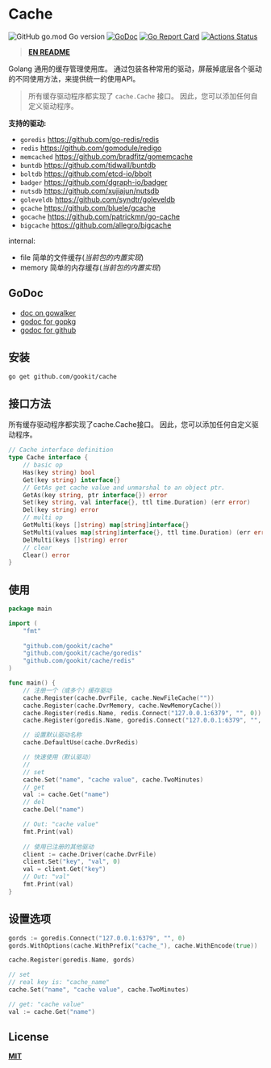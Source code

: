 # Cache

![GitHub go.mod Go version](https://img.shields.io/github/go-mod/go-version/gookit/cache?style=flat-square)
[![GoDoc](https://godoc.org/github.com/gookit/cache?status.svg)](https://pkg.go.dev/github.com/gookit/cache)
[![Go Report Card](https://goreportcard.com/badge/github.com/gookit/cache)](https://goreportcard.com/report/github.com/gookit/cache)
[![Actions Status](https://github.com/gookit/cache/workflows/Unit-Tests/badge.svg)](https://github.com/gookit/cache/actions)

> **[EN README](README.md)**

Golang 通用的缓存管理使用库。
通过包装各种常用的驱动，屏蔽掉底层各个驱动的不同使用方法，来提供统一的使用API。

> 所有缓存驱动程序都实现了 `cache.Cache` 接口。 因此，您可以添加任何自定义驱动程序。

**支持的驱动:**

- `goredis` https://github.com/go-redis/redis
- `redis` https://github.com/gomodule/redigo
- `memcached` https://github.com/bradfitz/gomemcache
- `buntdb` https://github.com/tidwall/buntdb
- `boltdb`  https://github.com/etcd-io/bbolt
- `badger` https://github.com/dgraph-io/badger
- `nutsdb` https://github.com/xujiajun/nutsdb
- `goleveldb` https://github.com/syndtr/goleveldb
- `gcache` https://github.com/bluele/gcache
- `gocache` https://github.com/patrickmn/go-cache
- `bigcache` https://github.com/allegro/bigcache

internal:

- file 简单的文件缓存(_当前包的内置实现_)
- memory 简单的内存缓存(_当前包的内置实现_)

## GoDoc

- [doc on gowalker](https://gowalker.org/github.com/gookit/cache)
- [godoc for gopkg](https://pkg.go.dev/gopkg.in/gookit/cache.v1)
- [godoc for github](https://pkg.go.dev/github.com/gookit/cache)

## 安装

```bash
go get github.com/gookit/cache
```

## 接口方法

所有缓存驱动程序都实现了cache.Cache接口。 因此，您可以添加任何自定义驱动程序。

```go
// Cache interface definition
type Cache interface {
	// basic op
	Has(key string) bool
	Get(key string) interface{}
	// GetAs get cache value and unmarshal to an object ptr.
	GetAs(key string, ptr interface{}) error
	Set(key string, val interface{}, ttl time.Duration) (err error)
	Del(key string) error
	// multi op
	GetMulti(keys []string) map[string]interface{}
	SetMulti(values map[string]interface{}, ttl time.Duration) (err error)
	DelMulti(keys []string) error
	// clear
	Clear() error
}
```

## 使用

```go
package main

import (
	"fmt"
	
	"github.com/gookit/cache"
	"github.com/gookit/cache/goredis"
	"github.com/gookit/cache/redis"
)

func main() {
	// 注册一个（或多个）缓存驱动
	cache.Register(cache.DvrFile, cache.NewFileCache(""))
	cache.Register(cache.DvrMemory, cache.NewMemoryCache())
	cache.Register(redis.Name, redis.Connect("127.0.0.1:6379", "", 0))
	cache.Register(goredis.Name, goredis.Connect("127.0.0.1:6379", "", 0))

	// 设置默认驱动名称
	cache.DefaultUse(cache.DvrRedis)

	// 快速使用（默认驱动）
	//
	// set
	cache.Set("name", "cache value", cache.TwoMinutes)
	// get
	val := cache.Get("name")
	// del
	cache.Del("name")

	// Out: "cache value"
	fmt.Print(val)
	
	// 使用已注册的其他驱动
	client := cache.Driver(cache.DvrFile)
	client.Set("key", "val", 0)
	val = client.Get("key")
	// Out: "val"
	fmt.Print(val)
}
```

## 设置选项

```go
gords := goredis.Connect("127.0.0.1:6379", "", 0)
gords.WithOptions(cache.WithPrefix("cache_"), cache.WithEncode(true))

cache.Register(goredis.Name, gords)

// set
// real key is: "cache_name"
cache.Set("name", "cache value", cache.TwoMinutes)

// get: "cache value"
val := cache.Get("name")
```

## License

**[MIT](LICENSE)**
